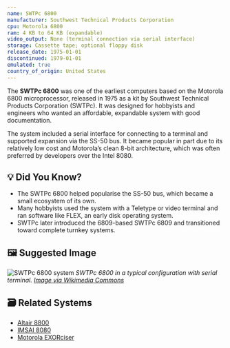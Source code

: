 ```yaml
---
name: SWTPc 6800
manufacturer: Southwest Technical Products Corporation
cpu: Motorola 6800
ram: 4 KB to 64 KB (expandable)
video_output: None (terminal connection via serial interface)
storage: Cassette tape; optional floppy disk
release_date: 1975-01-01
discontinued: 1979-01-01
emulated: true
country_of_origin: United States
---
```


The **SWTPc 6800** was one of the earliest computers based on the Motorola 6800 microprocessor, released in 1975 as a kit by Southwest Technical Products Corporation (SWTPc). It was designed for hobbyists and engineers who wanted an affordable, expandable system with good documentation.

The system included a serial interface for connecting to a terminal and supported expansion via the SS-50 bus. It became popular in part due to its relatively low cost and Motorola’s clean 8-bit architecture, which was often preferred by developers over the Intel 8080.

## 💡 Did You Know?

- The SWTPc 6800 helped popularise the SS-50 bus, which became a small ecosystem of its own.
- Many hobbyists used the system with a Teletype or video terminal and ran software like FLEX, an early disk operating system.
- SWTPc later introduced the 6809-based SWTPc 6809 and transitioned toward complete turnkey systems.

## 🖼 Suggested Image

![SWTPc 6800 system](https://upload.wikimedia.org/wikipedia/commons/thumb/d/d8/SWTPc_6800_Computer_System.jpg/640px-SWTPc_6800_Computer_System.jpg)
*SWTPc 6800 in a typical configuration with serial terminal. [Image via Wikimedia Commons](https://commons.wikimedia.org/wiki/File:SWTPc_6800_Computer_System.jpg)*

## 🗃 Related Systems

- [Altair 8800](./altair-8800.md)
- [IMSAI 8080](./imsai-8080.md)
- [Motorola EXORciser](./motorola-exorciser.md)
